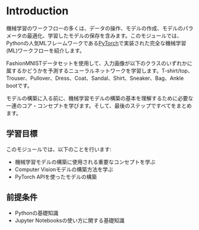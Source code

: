 # Introduction

機械学習のワークフローの多くは、データの操作、モデルの作成、モデルのパラメータの最適化、学習したモデルの保存を含みます。このモジュールでは、Pythonの人気MLフレームワークである[PyTorch](https://pytorch.org/)で実装された完全な機械学習(ML)ワークフローを紹介します。

FashionMNISTデータセットを使用して、入力画像が以下のクラスのいずれかに属するかどうかを予測するニューラルネットワークを学習します。T-shirt/top、Trouser、Pullover、Dress、Coat、Sandal、Shirt、Sneaker、Bag、Ankle bootです。

モデルの構築に入る前に、機械学習モデルの構築の基本を理解するために必要な一連のコア・コンセプトを学びます。そして、最後のステップですべてをまとめます。

## 学習目標

このモジュールでは、以下のことを行います:

* 機械学習モデルの構築に使用される重要なコンセプトを学ぶ
* Computer Visionモデルの構築方法を学ぶ
* PyTorch APIを使ったモデルの構築

## 前提条件

* Pythonの基礎知識
* Jupyter Notebooksの使い方に関する基礎知識
